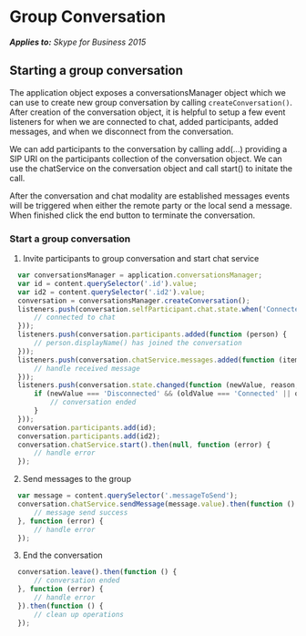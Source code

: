 
# Group Conversation


 _**Applies to:** Skype for Business 2015_

## Starting a group conversation

The application object exposes a conversationsManager object which we can use to create new group conversation by calling `createConversation()`.  After creation of the conversation object, it is helpful to setup a few event listeners for when we are connected to chat, added participants, added messages, and when we disconnect from the conversation.

We can add participants to the conversation by calling add(...) providing a SIP URI on the participants collection of the conversation object.  We can use the chatService on the conversation object and call start() to initate the call.

After the conversation and chat modality are established messages events will be triggered when either the remote party or the local send a message.  When finished click the end button to terminate the conversation.

### Start a group conversation

1. Invite participants to group conversation and start chat service

  ```js
    var conversationsManager = application.conversationsManager;
    var id = content.querySelector('.id').value;
    var id2 = content.querySelector('.id2').value;
    conversation = conversationsManager.createConversation();
    listeners.push(conversation.selfParticipant.chat.state.when('Connected', function () {
        // connected to chat
    }));
    listeners.push(conversation.participants.added(function (person) {
        // person.displayName() has joined the conversation
    }));
    listeners.push(conversation.chatService.messages.added(function (item) {
        // handle received message
    }));
    listeners.push(conversation.state.changed(function (newValue, reason, oldValue) {
        if (newValue === 'Disconnected' && (oldValue === 'Connected' || oldValue === 'Connecting')) {
            // conversation ended
        }
    }));
    conversation.participants.add(id);
    conversation.participants.add(id2);
    conversation.chatService.start().then(null, function (error) {
        // handle error
    });
  ```

2. Send messages to the group

  ```js
    var message = content.querySelector('.messageToSend');
    conversation.chatService.sendMessage(message.value).then(function () {
        // message send success
    }, function (error) {
        // handle error
    });
  ```

3. End the conversation

  ```js
    conversation.leave().then(function () {
        // conversation ended
    }, function (error) {
        // handle error
    }).then(function () {
        // clean up operations
    });
  ```
